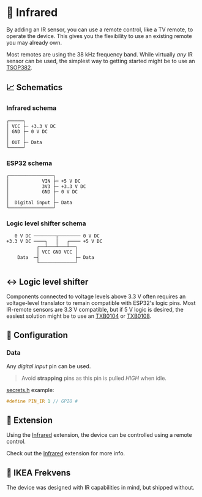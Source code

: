 # 🔴 Infrared

By adding an IR sensor, you can use a remote control, like a TV remote, to operate the device. This gives you the flexibility to use an existing remote you may already own.

Most remotes are using the 38 kHz frequency band.
While virtually *any* IR sensor can be used, the simplest way to getting started might be to use an [TSOP382](https://www.adafruit.com/product/157).

## 📈 Schematics

### Infrared schema

```text
┌─────┐
│ VCC ├─ +3.3 V DC
│ GND ├─ 0 V DC
│     │
│ OUT ├─ Data
└─────┘
```

### ESP32 schema

```text
┌────────────────┐
│            VIN ├─ +5 V DC
│            3V3 ├─ +3.3 V DC
│            GND ├─ 0 V DC
│                │
│  Digital input ├─ Data
└────────────────┘
```

### Logic level shifter schema

```text
   0 V DC ────────┬──────── 0 V DC
+3.3 V DC ────┐   │   ┌──── +5 V DC
           ┌──┴───┴───┴──┐
           │ VCC GND VCC │
    Data  ─┤             ├─ Data
           └─────────────┘
```

## ↔️ Logic level shifter

Components connected to voltage levels above 3.3 V often requires an voltage-level translator to remain compatible with ESP32's logic pins.
Most IR-remote sensors are 3.3 V compatible, but if 5 V logic is desired, the easiest solution might be to use an [TXB0104](https://www.adafruit.com/product/1875) or [TXB0108](https://www.adafruit.com/product/395).

## 🔧 Configuration

### Data

Any *digital input* pin can be used.

> Avoid **strapping** pins as this pin is pulled *HIGH* when idle.

[secrets.h](https://github.com/VIPnytt/Frekvens/blob/main/firmware/include/config/secrets.h) example:

```h
#define PIN_IR 1 // GPIO #
```

## 🧩 Extension

Using the [Infrared](https://github.com/VIPnytt/Frekvens/wiki/Extensions#-infrared) extension, the device can be controlled using a remote control.

Check out the [Infrared](https://github.com/VIPnytt/Frekvens/wiki/Extensions#-infrared) extension for more info.

## 🚫 IKEA Frekvens

The device was designed with IR capabilities in mind, but shipped without.
